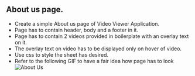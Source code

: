 ## About us page.
- Create a simple About us page of Video Viewer Application.
- Page has to contain header, body and a footer in it.
- Page has to contain 2 videos provided in boilerplate with an overlay text on it.
- The overlay text on video has to be displayed only on hover of video.
- Use css to style the sheet has desired.
- Refer to the following GIF to have a fair idea how page has to look
![About Us](/aboutUs_solution.gif)
